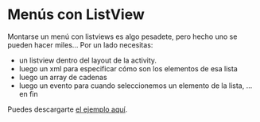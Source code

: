 <h1>
	Men&uacute;s con ListView</h1>
<p>
	Montarse un men&uacute; con listviews es algo pesadete, pero hecho uno se pueden hacer miles... Por un lado necesitas:</p>
<ul>
	<li>
		un listview dentro del layout de la activity.</li>
	<li>
		luego un xml para especificar c&oacute;mo son los elementos de esa lista</li>
	<li>
		luego un array de cadenas</li>
	<li>
		luego un evento para cuando seleccionemos un elemento de la lista, ... en fin</li>
</ul>
<p>
	Puedes descargarte <a href="http://www.pello.info/filez/android/08.MenuListView.tar.gz">el ejemplo aqu&iacute;</a>.</p>
<p>
	&nbsp;</p>
